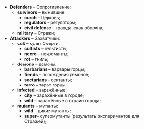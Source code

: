 * **Defenders** &ndash; Сопротивление:
   * **survivors** &ndash; выжившие:
      * **curch** &ndash; Церковь;
      * **regulators** &ndash; регуляторы;
      * **civil defense** &ndash; гражданская оборона;
   * **military** &ndash; Стражи;
* **Attackers** &ndash; Захватчики:
   * **cult** &ndash; культ Смерти:
      * **cultists** &ndash; культисты;
      * **necro** &ndash; некроманты;
      * **rot** &ndash; гниль;
   * **demons** &ndash; демоны:
      * **barbarians** &ndash; варвары горцы;
      * **fiends** &ndash; порождения демонов;
      * **sectarians** &ndash; сектанты;
      * **terro** &ndash; терро горцы;
   * **infected** &ndash; заражённые:
      * **city** &ndash; заражённые в городе;
      * **wild** &ndash; заражённые с окраин города;
   * **mutants** &ndash; мутанты:
      * **wild** &ndash; дикие мутанты;
      * **super**&ndash; супермутанты (результаты экспериментов для Стражей);

